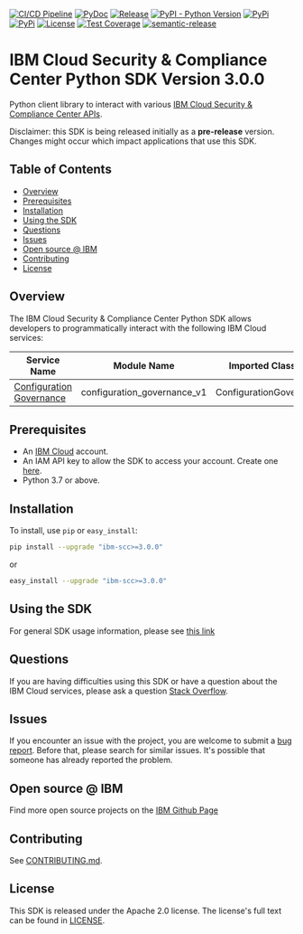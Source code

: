[![CI/CD Pipeline](https://github.com/IBM/scc-python-sdk/actions/workflows/main.yaml/badge.svg)](https://github.com/IBM/scc-python-sdk/actions/workflows/main.yaml)
[![PyDoc](https://img.shields.io/static/v1?label=pydoc&message=latest&color=blue)](http://IBM.github.io/scc-python-sdk)
[![Release](https://img.shields.io/github/v/release/IBM/scc-python-sdk)](https://img.shields.io/github/v/release/IBM/scc-python-sdk)
[![PyPI - Python Version](https://img.shields.io/pypi/pyversions/ibm-platform-services)](https://pypi.org/project/ibm-scc/)
[![PyPi](https://badge.fury.io/py/ibm-scc.svg)](https://pypi.python.org/pypi/ibm-scc/)
[![PyPi](https://img.shields.io/pypi/dw/ibm-scc.svg)](https://pypi.python.org/pypi/ibm-scc/)
[![License](https://img.shields.io/badge/License-Apache%202.0-blue.svg)](https://opensource.org/licenses/Apache-2.0)
[![Test Coverage](https://api.codeclimate.com/v1/badges/a87748d845549d045483/test_coverage)](https://codeclimate.com/github/IBM/scc-python-sdk/test_coverage)
[![semantic-release](https://img.shields.io/badge/%20%20%F0%9F%93%A6%F0%9F%9A%80-semantic--release-e10079.svg)](https://github.com/semantic-release/semantic-release)
# IBM Cloud Security & Compliance Center Python SDK Version 3.0.0

Python client library to interact with various [IBM Cloud Security & Compliance Center APIs](https://cloud.ibm.com/apidocs/security-compliance?code=python).

Disclaimer: this SDK is being released initially as a **pre-release** version.
Changes might occur which impact applications that use this SDK.

## Table of Contents

<!--
  The TOC below is generated using the `markdown-toc` node package.

      https://github.com/jonschlinkert/markdown-toc

  You should regenerate the TOC after making changes to this file.

      npx markdown-toc -i README.md
  -->

<!-- toc -->

- [Overview](#overview)
- [Prerequisites](#prerequisites)
- [Installation](#installation)
- [Using the SDK](#using-the-sdk)
- [Questions](#questions)
- [Issues](#issues)
- [Open source @ IBM](#open-source--ibm)
- [Contributing](#contributing)
- [License](#license)

<!-- tocstop -->

## Overview

The IBM Cloud Security & Compliance Center Python SDK allows developers to programmatically interact with the following
IBM Cloud services:

Service Name | Module Name | Imported Class Name
--- | --- | ---
[Configuration Governance](https://cloud.ibm.com/apidocs/security-compliance/config) | configuration_governance_v1 | ConfigurationGovernanceV1

## Prerequisites

[ibm-cloud-onboarding]: https://cloud.ibm.com/registration

* An [IBM Cloud][ibm-cloud-onboarding] account.
* An IAM API key to allow the SDK to access your account. Create one [here](https://cloud.ibm.com/iam/apikeys).
* Python 3.7 or above.

## Installation

To install, use `pip` or `easy_install`:

```bash
pip install --upgrade "ibm-scc>=3.0.0"
```

or

```bash
easy_install --upgrade "ibm-scc>=3.0.0"
```

## Using the SDK
For general SDK usage information, please see [this link](https://github.com/IBM/ibm-cloud-sdk-common/blob/main/README.md)

## Questions

If you are having difficulties using this SDK or have a question about the IBM Cloud services,
please ask a question
[Stack Overflow](http://stackoverflow.com/questions/ask?tags=ibm-cloud).

## Issues
If you encounter an issue with the project, you are welcome to submit a
[bug report](https://github.com/IBM/scc-python-sdk/issues).
Before that, please search for similar issues. It's possible that someone has already reported the problem.

## Open source @ IBM
Find more open source projects on the [IBM Github Page](http://ibm.github.io/)

## Contributing
See [CONTRIBUTING.md](https://github.ibm.com/CloudEngineering/python-sdk-template/blob/main/CONTRIBUTING.md).

## License

This SDK is released under the Apache 2.0 license.
The license's full text can be found in [LICENSE](https://github.ibm.com/CloudEngineering/python-sdk-template/blob/main/LICENSE).
